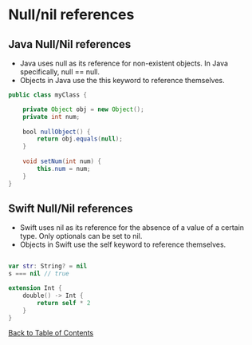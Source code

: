 # Null/nil references


## Java Null/Nil references

* Java uses null as its reference for non-existent objects. In Java specifically, null == null.
* Objects in Java use the this keyword to reference themselves.

```Java
public class myClass {

	private Object obj = new Object();
	private int num;
	
	bool nullObject() {
		return obj.equals(null);
	}
	
	void setNum(int num) {
		this.num = num;
	}
}
```

## Swift Null/Nil references

* Swift uses nil as its reference for the absence of a value of a certain type. Only optionals can be set to nil.
* Objects in Swift use the self keyword to reference themselves.

```Swift

var str: String? = nil
s === nil // true

extension Int {
	double() -> Int {
		return self * 2
	}
}

```

[Back to Table of Contents](README.md)